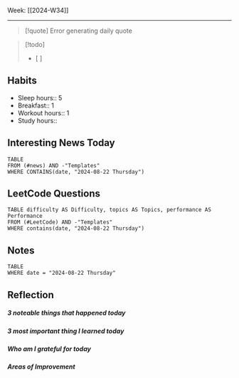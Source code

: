 Week: [[2024-W34]]
- - -
>[!quote]
Error generating daily quote

>[!todo]
>- [ ] 

## Habits

- Sleep hours:: 5
- Breakfast:: 1
- Workout hours:: 1
- Study hours:: 

## Interesting News Today

```dataview
TABLE 
FROM (#news) AND -"Templates"
WHERE CONTAINS(date, "2024-08-22 Thursday") 
```

## LeetCode Questions

```dataview
TABLE difficulty AS Difficulty, topics AS Topics, performance AS Performance
FROM (#LeetCode) AND -"Templates"
WHERE contains(date, "2024-08-22 Thursday") 
```

## Notes

```dataview
TABLE
WHERE date = "2024-08-22 Thursday"
```

## Reflection

##### 3 noteable things that happened today

##### 3 most important thing I learned today

##### Who am I grateful for today

##### Areas of Improvement